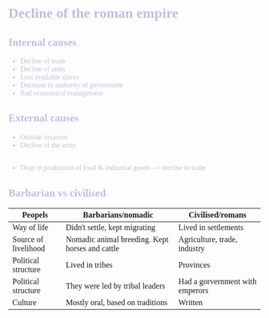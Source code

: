 <span style="font-family:'cascadia code'">
<font color=#c0c0DD>

# Decline of the roman empire

## Internal causes
- Decline of trade
- Decline of army
- Less available slaves
- Decrease in authority of government
- Bad economical management

## External  causes
- Outside invasion
- Decline of the army

##
- Drop in production of food & industrial goods --> decline in trade
## Barbarian vs civilised

|Peopels|Barbarians/nomadic|Civilised/romans|
|-----|-----|-----|
|Way of life|Didn't settle, kept migrating|Lived in settlements|
|Source of livelihood|Nomadic animal breeding. Kept horses and cattle|Agriculture, trade, industry|
|Political structure|Lived in tribes|Provinces|
|Political structure|They were led by tribal leaders|Had a gorvernment with emperors|
|Culture|Mostly oral, based on traditions|Written|

</span>


